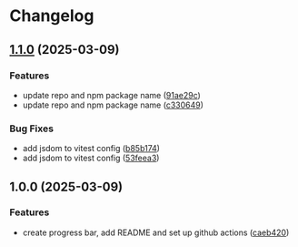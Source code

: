 # Changelog

## [1.1.0](https://github.com/OscarArranz/next-top-page-loading-bar/compare/v1.0.0...v1.1.0) (2025-03-09)


### Features

* update repo and npm package name ([91ae29c](https://github.com/OscarArranz/next-top-page-loading-bar/commit/91ae29ca7a1a675a2531dae68da3da77f3651bbd))
* update repo and npm package name ([c330649](https://github.com/OscarArranz/next-top-page-loading-bar/commit/c3306498d53268b5e45086bc2df9eb6af34ac224))


### Bug Fixes

* add jsdom to vitest config ([b85b174](https://github.com/OscarArranz/next-top-page-loading-bar/commit/b85b17424bd831578cc088b02d7b304d20b154fd))
* add jsdom to vitest config ([53feea3](https://github.com/OscarArranz/next-top-page-loading-bar/commit/53feea3494a8154184d64f483c0ffba040e78bf8))

## 1.0.0 (2025-03-09)


### Features

* create progress bar, add README and set up github actions ([caeb420](https://github.com/OscarArranz/next-top-loading-bar/commit/caeb420f05b7b2b968fae8a852cc7169036519b1))
